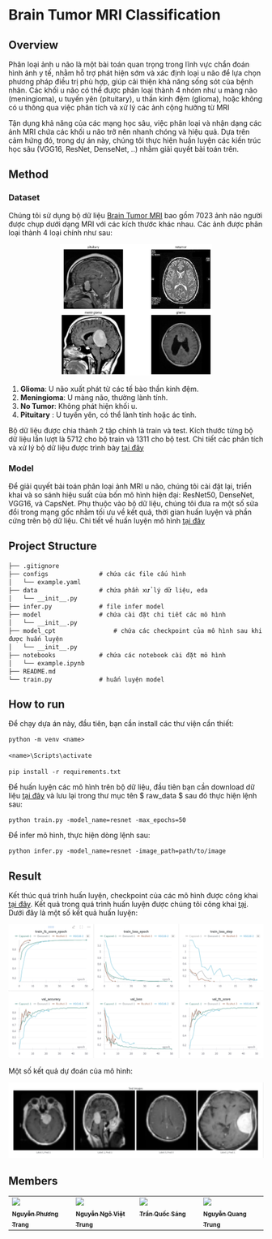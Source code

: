 # Brain Tumor MRI Classification


## Overview 

Phân loại ảnh u não là một bài toán quan trọng trong lĩnh vực chẩn đoán hình ảnh y tế, nhằm hỗ trợ phát hiện sớm và xác định loại u não để lựa chọn phương pháp điều trị phù hợp, giúp cải thiện khả năng sống sót của bệnh nhân. Các khối u não có thể được phân loại thành 4 nhóm như u màng não (meningioma), u tuyến yên (pituitary), u thần kinh đệm (glioma), hoặc không có u thông qua việc phân tích và xử lý các ảnh cộng hưởng từ MRI

Tận dụng khả năng của các mạng học sâu, việc phân loại và nhận dạng các ảnh MRI chứa các khối u não trở nên nhanh chóng và hiệu quả. Dựa trên cảm hứng đó, trong dự án này, chúng tôi thực hiện huấn luyện các kiến trúc học sâu (VGG16, ResNet, DenseNet, ..) nhằm giải quyết bài toán trên. 


## Method

### Dataset 
Chúng tôi sử dụng bộ dữ liệu [Brain Tumor MRI](https://www.kaggle.com/datasets/masoudnickparvar/brain-tumor-mri-dataset/data)  bao gồm 7023 ảnh não người được chụp dưới dạng MRI với các kích thước khác nhau. Các ảnh được phân loại thành 4 loại chính như sau: 

<div align = "center">
    <img src="doc/example_img.png" alt="example" width="300">
</div>

1. **Glioma**: U não xuất phát từ các tế bào thần kinh đệm.
2. **Meningioma**: U màng não, thường lành tính.
3. **No Tumor**: Không phát hiện khối u.
4. **Pituitary** : U tuyến yên, có thể lành tính hoặc ác tính.

Bộ dữ liệu được chia thành 2 tập chính là train và test. Kích thước từng bộ dữ liệu lần lượt là 5712 cho bộ train và 1311 cho bộ test. Chi tiết các phân tích và xử lý bộ dữ liệu được trình bày [tại đây](notebooks/EDA.ipynb)


### Model 

Để giải quyết bài toán phân loại ảnh MRI u não, chúng tôi cài đặt lại, triển khai và so sánh hiệu suất của bốn mô hình hiện đại: ResNet50, DenseNet, VGG16, và CapsNet. Phụ thuộc vào bộ dữ liệu, chúng tôi đưa ra một số sửa đổi trong mạng gốc nhằm tối ưu về kết quả, thời gian huấn luyện và phần cứng trên bộ dữ liệu. Chi tiết về huấn luyện mô hình [tại đây](notebooks)






## Project Structure

```
├── .gitignore
├── configs              # chứa các file cấu hình 
│   └── example.yaml
├── data                 # chứa phần xử lý dữ liệu, eda 
│   └── __init__.py
├── infer.py             # file infer model 
├── model                # chứa cài đặt chi tiết các mô hình
│   └── __init__.py
├── model_cpt                # chứa các checkpoint của mô hình sau khi được huấn luyện
│   └── __init__.py
├── notebooks            # chứa các notebook cài đặt mô hình 
│   └── example.ipynb
├── README.md
└── train.py             # huấn luyện model 
```


## How to run 

Để chạy dựa án này, đầu tiên, bạn cần install các thư viện cần thiết: 

```
python -m venv <name>

<name>\Scripts\activate

pip install -r requirements.txt
```

Để huấn luyện các mô hình trên bộ dữ liệu, đầu tiên bạn cần download dữ liệu [tại đây](https://www.kaggle.com/datasets/masoudnickparvar/brain-tumor-mri-dataset/data) và lưu lại trong thư mục tên $ raw\_data $ sau đó thực hiện lệnh sau: 

```
python train.py -model_name=resnet -max_epochs=50
```


Để infer mô hình, thực hiện dòng lệnh sau: 

```
python infer.py -model_name=resnet -image_path=path/to/image
```

## Result 
Kết thúc quá trình huấn luyện, checkpoint của các mô hình được công khai [tại đây](model_cpt). Kết quả trong quá trình huấn luyện được chúng tôi công khai [tại](https://links-cdn.wandb.ai/wandb-public-images/links/trungviet17/82arcurq.html). Dưới đây là một số kết quả huấn luyện: 

<div align = "center">
    <img src="doc/model_result.png" alt="example" width="700">
</div>

Một số kết quả dự đoán của mô hình: 
<div align = "center">
    <img src="doc/predict_img.png" alt="example" width="700">
</div>



## Members 
<table>
<tr>

  <td  valign="top" width="14.28%"><a href="https://github.com/Page0526"><img src="https://avatars.githubusercontent.com/u/120580984?v=4" width="100px;" /><br /><sub><b>Nguyễn Phương Trang</b></sub></a><br/></td>

  <td  valign="top" width="14.28%"><a href="https://github.com/trungviet17"><img src="https://avatars.githubusercontent.com/u/113108053?v=4" width="100px;" /><br /><sub><b>Nguyễn Ngô Việt Trung</b></sub></a><br/></td>

  <td  valign="top" width="14.28%"><a href="https://github.com/free-dino"><img src="https://avatars.githubusercontent.com/u/73637685?v=4" width="100px;" /><br /><sub><b>Trần Quốc Sáng </b></sub></a><br/></td>

  <td  valign="top" width="14.28%"><a href="https://github.com/trungnglight"><img src="https://avatars.githubusercontent.com/u/64264357?v=4" width="100px;" /><br /><sub><b>Nguyễn Quang Trung</b></sub></a><br/></td>

</tr>
</table>
